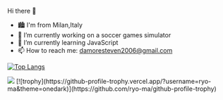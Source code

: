 Hi there 👋


- 🏙 I'm from Milan,Italy
- 🔭 I’m currently working on a soccer games simulator
- 🌱 I’m currently learning JavaScript
- 📫 How to reach me: damoresteven2006@gmail.com

[![Top Langs](https://github-readme-stats.vercel.app/api/top-langs/?username=TheSteven2006)](https://github.com/anuraghazra/github-readme-stats)

<img src="https://github-readme-stats.vercel.app/api?username=TheSteven2006&count_private=true&theme=radical&show_icons=true" />
[![trophy](https://github-profile-trophy.vercel.app/?username=ryo-ma&theme=onedark)](https://github.com/ryo-ma/github-profile-trophy)
